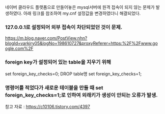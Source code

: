 네이버 클라우드 플랫폼으로 만들어놓은 mysql서버에 원격 접속이 되지 않는 문제가 발생하였다.
아래 링크를 참조하여 my.cnf 설정값을 변경하였더니 해결되었다.

### 127.0.0.1로 설정되어 외부 접속이 차단되었던 것이 문제.

https://m.blog.naver.com/PostView.nhn?blogId=varkiry05&logNo=198610727&proxyReferer=https:%2F%2Fwww.google.com%2F


### foreign key가 설정되어 있는 table을 지우기 위해 

set foreign_key_checks=0; 
DROP table명 
set foreign_key_checks=1;

### 명령어를 적었다가 새로운 테이블을 만들 때 set foreign_key_checks=1;로 인하여 외래키가 생성이 안되는 오류가 발생. 

참고 자료 : https://c10106.tistory.com/4397
